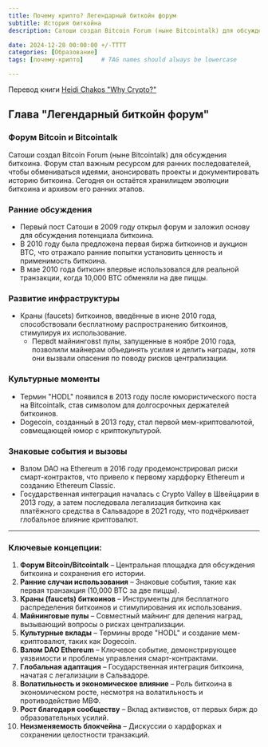 ```yaml
---
title: Почему крипто? Легендарный биткойн форум
subtitle: История биткойна
description: Сатоши создал Bitcoin Forum (ныне Bitcointalk) для обсуждения биткоина. Форум стал важным ресурсом для ранних последователей, чтобы обмениваться идеями, анонсировать проекты и документировать историю биткоина. Сегодня он остаётся хранилищем эволюции биткоина и архивом его ранних этапов.

date: 2024-12-28 00:00:00 +/-TTTT
categories: [Образование]
tags: [почему-крипто]     # TAG names should always be lowercase

---
```


Перевод книги [Heidi Chakos "Why Crypto?"](https://shop.learningcrypto.com/products/why-crypto-e-book)

## Глава "Легендарный биткойн форум"

### **Форум Bitcoin и Bitcointalk**  

Сатоши создал Bitcoin Forum (ныне Bitcointalk) для обсуждения биткоина. Форум стал важным ресурсом для ранних последователей, чтобы обмениваться идеями, анонсировать проекты и документировать историю биткоина. Сегодня он остаётся хранилищем эволюции биткоина и архивом его ранних этапов.

### **Ранние обсуждения**

- Первый пост Сатоши в 2009 году открыл форум и заложил основу для обсуждения потенциала биткоина.
- В 2010 году была предложена первая биржа биткоинов и аукцион BTC, что отражало ранние попытки установить ценность и применимость биткоина.
- В мае 2010 года биткоин впервые использовался для реальной транзакции, когда 10,000 BTC обменяли на две пиццы.

### **Развитие инфраструктуры**

- Краны (faucets) биткоинов, введённые в июне 2010 года, способствовали бесплатному распространению биткоинов, стимулируя их использование.
	- Первdt майнинговst пулы, запущенные в ноябре 2010 года, позволили майнерам объединять усилия и делить награды, хотя они вызвали опасения по поводу рисков централизации.

### **Культурные моменты**

- Термин "HODL" появился в 2013 году после юмористического поста на Bitcointalk, став символом для долгосрочных держателей биткоинов.
- Dogecoin, созданный в 2013 году, стал первой мем-криптовалютой, совмещающей юмор с криптокультурой.

### **Знаковые события и вызовы**

- Взлом DAO на Ethereum в 2016 году продемонстрировал риски смарт-контрактов, что привело к первому хардфорку Ethereum и созданию Ethereum Classic.
- Государственная интеграция началась с Crypto Valley в Швейцарии в 2013 году, а затем последовала легализация биткоина как платёжного средства в Сальвадоре в 2021 году, что подчёркивает глобальное влияние криптовалют.

---

### Ключевые концепции:

1. **Форум Bitcoin/Bitcointalk** – Центральная площадка для обсуждения биткоина и сохранения его истории.
2. **Ранние случаи использования** – Знаковые события, такие как первая транзакция (10,000 BTC за две пиццы).
3. **Краны (faucets) биткоинов** – Инструменты для бесплатного распределения биткоинов и стимулирования их использования.
4. **Майнинговые пулы** – Совместный майнинг для деления наград, вызывающий вопросы о рисках централизации.
5. **Культурные вклады** – Термины вроде "HODL" и создание мем-криптовалют, таких как Dogecoin.
6. **Взлом DAO Ethereum** – Ключевое событие, демонстрирующее уязвимости и проблемы управления смарт-контрактами.
7. **Глобальная адаптация** – Государственная интеграция биткоина, начатая с легализации в Сальвадоре.
8. **Волатильность и экономическое влияние** – Роль биткоина в экономическом росте, несмотря на волатильность и противодействие МВФ.
9. **Рост благодаря сообществу** – Вклад активистов, от первых бирж до образовательных усилий.
10. **Неизменяемость блокчейна** – Дискуссии о хардфорках и сохранении целостности транзакций.


